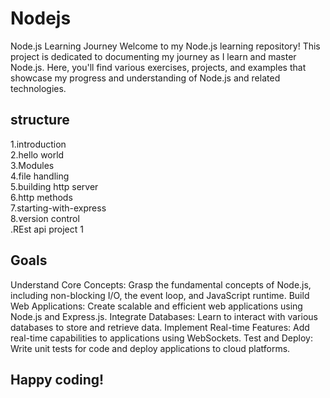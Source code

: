 # Nodejs
Node.js Learning Journey
Welcome to my Node.js learning repository! This project is dedicated to documenting my journey as I learn and master Node.js. Here, you'll find various exercises, projects, and examples that showcase my progress and understanding of Node.js and related technologies.

<h2>structure</h2>
1.introduction
<br>
2.hello world
<br>
3.Modules
<br>
4.file handling
<br>
5.building http server
<br>
6.http methods
<br>
7.starting-with-express
<br>
8.version control
<br>
  .REst api project 1 

<br>
  
<h2>Goals</h2>
Understand Core Concepts: Grasp the fundamental concepts of Node.js, including non-blocking I/O, the event loop, and JavaScript runtime.
Build Web Applications: Create scalable and efficient web applications using Node.js and Express.js.
Integrate Databases: Learn to interact with various databases to store and retrieve data.
Implement Real-time Features: Add real-time capabilities to applications using WebSockets.
Test and Deploy: Write unit tests for code and deploy applications to cloud platforms.


<h2>Happy coding!</h2>

